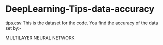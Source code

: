 # DeepLearning-Tips-data-accuracy
[tips.csv](https://github.com/OmGupta17/DeepLearning-Tips-data-accuracy/files/12270088/tips.csv)
This is the dataset for the code.
You find the accuracy of the data set by:-

MULTILAYER NEURAL NETWORK
